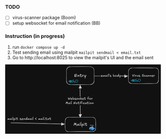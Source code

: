 ### TODO
* [ ] virus-scanner package (Boom)
* [ ] setup websocket for email notification (BB)

### Instruction (in progress)
<!-- Ref: https://mailpit.axllent.org/docs/install/testing/ -->
1. run ```docker compose up -d```
2. Test sending email using mailpit ```mailpit sendmail < email.txt```
3. Go to http://localhost:8025 to view the mailpit's UI and the email sent 

![image](./images/overview.png)
